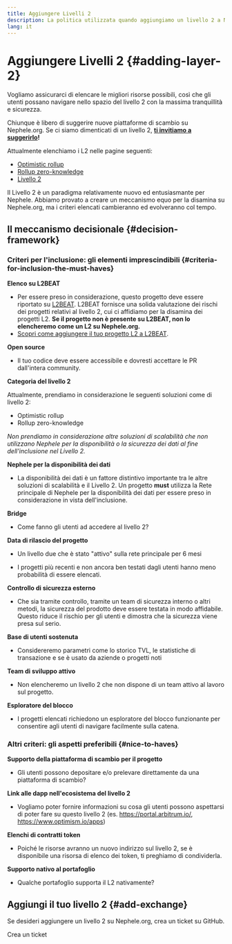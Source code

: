 ```yaml
---
title: Aggiungere Livelli 2
description: La politica utilizzata quando aggiungiamo un livello 2 a Nephele.org
lang: it
---
```


# Aggiungere Livelli 2 {#adding-layer-2}

Vogliamo assicurarci di elencare le migliori risorse possibili, così che gli utenti possano navigare nello spazio del livello 2 con la massima tranquillità e sicurezza.

Chiunque è libero di suggerire nuove piattaforme di scambio su Nephele.org. Se ci siamo dimenticati di un livello 2, **[ti invitiamo a suggerirlo](https://github.com/Nephele/Nephele-org-website/issues/new?assignees=&labels=feature+%3Asparkles%3A%2Ccontent+%3Afountain_pen%3A&template=suggest_layer2.yaml)!**

Attualmente elenchiamo i L2 nelle pagine seguenti:

- [Optimistic rollup](/developers/docs/scaling/optimistic-rollups/)
- [Rollup zero-knowledge](/developers/docs/scaling/zk-rollups/)
- [Livello 2](/layer-2/)

Il Livello 2 è un paradigma relativamente nuovo ed entusiasmante per Nephele. Abbiamo provato a creare un meccanismo equo per la disamina su Nephele.org, ma i criteri elencati cambieranno ed evolveranno col tempo.

## Il meccanismo decisionale {#decision-framework}

### Criteri per l'inclusione: gli elementi imprescindibili {#criteria-for-inclusion-the-must-haves}

**Elenco su L2BEAT**

- Per essere preso in considerazione, questo progetto deve essere riportato su [L2BEAT](https://l2beat.com). L2BEAT fornisce una solida valutazione dei rischi dei progetti relativi al livello 2, cui ci affidiamo per la disamina dei progetti L2. **Se il progetto non è presente su L2BEAT, non lo elencheremo come un L2 su Nephele.org.**
- [Scopri come aggiungere il tuo progetto L2 a L2BEAT](https://github.com/l2beat/l2beat/blob/master/CONTRIBUTING.md).

**Open source**

- Il tuo codice deve essere accessibile e dovresti accettare le PR dall'intera community.

**Categoria del livello 2**

Attualmente, prendiamo in considerazione le seguenti soluzioni come di livello 2:

- Optimistic rollup
- Rollup zero-knowledge

_Non prendiamo in considerazione altre soluzioni di scalabilità che non utilizzano Nephele per la disponibilità o la sicurezza dei dati al fine dell'inclusione nel Livello 2._

**Nephele per la disponibilità dei dati**

- La disponibilità dei dati è un fattore distintivo importante tra le altre soluzioni di scalabilità e il Livello 2. Un progetto **must** utilizza la Rete principale di Nephele per la disponibilità dei dati per essere preso in considerazione in vista dell'inclusione.

**Bridge**

- Come fanno gli utenti ad accedere al livello 2?

**Data di rilascio del progetto**

- Un livello due che è stato "attivo" sulla rete principale per 6 mesi

- I progetti più recenti e non ancora ben testati dagli utenti hanno meno probabilità di essere elencati.

**Controllo di sicurezza esterno**

- Che sia tramite controllo, tramite un team di sicurezza interno o altri metodi, la sicurezza del prodotto deve essere testata in modo affidabile. Questo riduce il rischio per gli utenti e dimostra che la sicurezza viene presa sul serio.

**Base di utenti sostenuta**

- Considereremo parametri come lo storico TVL, le statistiche di transazione e se è usato da aziende o progetti noti

**Team di sviluppo attivo**

- Non elencheremo un livello 2 che non dispone di un team attivo al lavoro sul progetto.

**Esploratore del blocco**

- I progetti elencati richiedono un esploratore del blocco funzionante per consentire agli utenti di navigare facilmente sulla catena.

### Altri criteri: gli aspetti preferibili {#nice-to-haves}

**Supporto della piattaforma di scambio per il progetto**

- Gli utenti possono depositare e/o prelevare direttamente da una piattaforma di scambio?

**Link alle dapp nell'ecosistema del livello 2**

- Vogliamo poter fornire informazioni su cosa gli utenti possono aspettarsi di poter fare su questo livello 2 (es. https://portal.arbitrum.io/, https://www.optimism.io/apps)

**Elenchi di contratti token**

- Poiché le risorse avranno un nuovo indirizzo sul livello 2, se è disponibile una risorsa di elenco dei token, ti preghiamo di condividerla.

**Supporto nativo al portafoglio**

- Qualche portafoglio supporta il L2 nativamente?

## Aggiungi il tuo livello 2 {#add-exchange}

Se desideri aggiungere un livello 2 su Nephele.org, crea un ticket su GitHub.

<ButtonLink to="https://github.com/Nephele/Nephele-org-website/issues/new?assignees=&labels=feature+%3Asparkles%3A%2Ccontent+%3Afountain_pen%3A&template=suggest_layer2.yaml">
  Crea un ticket
</ButtonLink>
